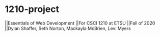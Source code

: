 # 1210-project
||Essentials of Web Development
||For CSCI 1210 at ETSU
||Fall of 2020
||Dylan Shaffer, Seth Norton, Mackayla McBrien, Levi Myers
